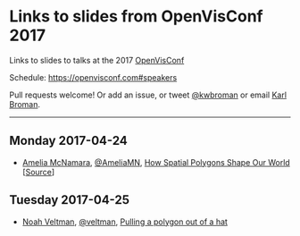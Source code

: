 # Links to slides from OpenVisConf 2017

Links to slides to talks at the 2017
[OpenVisConf](https://openvisconf.com)

Schedule: <https://openvisconf.com#speakers>

Pull requests welcome! Or add an issue, or tweet
[@kwbroman](https://twitter.com/kwbroman) or email
[Karl Broman](http://kbroman.org).

---

## Monday 2017-04-24

- [Amelia McNamara](http://www.science.smith.edu/~amcnamara/), [@AmeliaMN](https://twitter.com/AmeliaMN),
  [How Spatial Polygons Shape Our World](https://github.com/AmeliaMN/SpatialPolygons/raw/master/SpatialAgg.pdf)
  \[[Source](https://github.com/AmeliaMN/SpatialPolygons)\]

## Tuesday 2017-04-25

- [Noah Veltman](http://noahveltman.com), [@veltman](https://twitter.com/veltman),
  [Pulling a polygon out of a hat](https://github.com/veltman/openvis)
